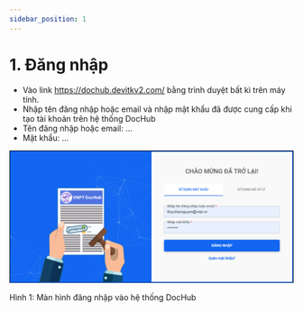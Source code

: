 ```yaml
---
sidebar_position: 1
---
```



# 1. Đăng nhập
* Vào link https://dochub.devitkv2.com/ bằng trình duyệt bất kì trên máy tính.
* Nhập tên đăng nhập hoặc email và nhập mật khẩu đã được cung cấp khi tạo tài khoản trên hệ thống DocHub
* Tên đăng nhập hoặc email: …
* Mật khẩu: …
  
![Hinh1](./image/DANGNHAP.png)

Hình 1: Màn hình đăng nhập vào hệ thống DocHub